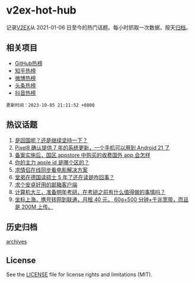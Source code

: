 # v2ex-hot-hub

 记录[V2EX](https://www.v2ex.com/)从 2021-01-06 日至今的热门话题。每小时抓取一次数据，按天[归档](archives)。
 
 ## 相关项目

- [GitHub热榜](https://github.com/lonnyzhang423/github-hot-hub)
- [知乎热榜](https://github.com/lonnyzhang423/zhihu-hot-hub)
- [微博热榜](https://github.com/lonnyzhang423/weibo-hot-hub)
- [头条热榜](https://github.com/lonnyzhang423/toutiao-hot-hub)
- [抖音热榜](https://github.com/lonnyzhang423/douyin-hot-hub)


 `更新时间：2023-10-05 21:11:52 +0800`

## 热议话题

1. [是回国呢？还是继续坚持一下？](https://www.v2ex.com/t/978953)
1. [Pixel8 确认提供 7 年的系统更新，一个手机可以用到 Android 21 了](https://www.v2ex.com/t/978971)
1. [备案实施后，国区 appstore 中购买的收费国外 app 会怎样](https://www.v2ex.com/t/978943)
1. [你的主力 apple id 是哪个区的？](https://www.v2ex.com/t/979034)
1. [求情侣在线同步看电影解决方案](https://www.v2ex.com/t/978962)
1. [堂弟在德国读硕士 5 年了还在读是咋回事？](https://www.v2ex.com/t/978984)
1. [求个安卓好用的邮箱客户端](https://www.v2ex.com/t/978976)
1. [计算机大三，准备明年考研，在考研之前有什么值得做的事情吗？](https://www.v2ex.com/t/978970)
1. [坐标上海，携号转网到联通，月租 40 元， 60g+500 分钟+千兆宽带，而且是 200M 上传。](https://www.v2ex.com/t/978938)

## 历史归档

[archives](archives)

## License

See the [LICENSE](LICENSE) file for license rights and limitations (MIT).
